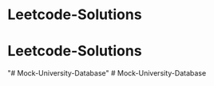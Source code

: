 # Leetcode-Solutions
# Leetcode-Solutions
"# Mock-University-Database" 
#   M o c k - U n i v e r s i t y - D a t a b a s e  
 